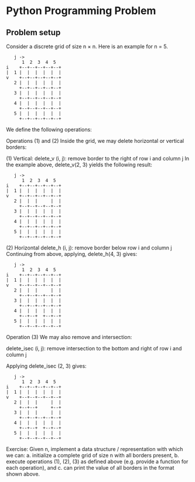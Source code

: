 # Python Programming Problem

## Problem setup
Consider a discrete grid of size n × n. Here is an example for n = 5.

```
   j -> 
      1  2  3  4  5  
i    +--+--+--+--+--+
|  1 |  |  |  |  |  |
v    +--+--+--+--+--+
   2 |  |  |  |  |  |
     +--+--+--+--+--+
   3 |  |  |  |  |  |
     +--+--+--+--+--+
   4 |  |  |  |  |  |
     +--+--+--+--+--+
   5 |  |  |  |  |  |
     +--+--+--+--+--+
```
     
We define the following operations:

Operations (1) and (2)
Inside the grid, we may delete horizontal or vertical borders:

(1) Vertical:
delete_v (i, j):
    remove border to the right of row i and column j
In the example above, delete_v(2, 3) yields the following result:

```
   j -> 
      1  2  3  4  5  
i    +--+--+--+--+--+
|  1 |  |  |  |  |  |
v    +--+--+--+--+--+
   2 |  |  |     |  |
     +--+--+--+--+--+
   3 |  |  |  |  |  |
     +--+--+--+--+--+
   4 |  |  |  |  |  |
     +--+--+--+--+--+
   5 |  |  |  |  |  |
     +--+--+--+--+--+
```

(2) Horizontal
delete_h (i, j):
    remove border below row i and column j
Continuing from above, applying, delete_h(4, 3) gives:

```
   j -> 
      1  2  3  4  5  
i    +--+--+--+--+--+
|  1 |  |  |  |  |  |
v    +--+--+--+--+--+
   2 |  |  |     |  |
     +--+--+--+--+--+
   3 |  |  |  |  |  |
     +--+--+--+--+--+
   4 |  |  |  |  |  |
     +--+--+  +--+--+
   5 |  |  |  |  |  |
     +--+--+--+--+--+
```

Operation (3)
We may also remove and intersection:

delete_isec (i, j):
    remove intersection to the bottom and right of row i and column j

Applying delete_isec (2, 3) gives:

```
   j -> 
      1  2  3  4  5  
i    +--+--+--+--+--+
|  1 |  |  |  |  |  |
v    +--+--+--+--+--+
   2 |  |  |     |  |
     +--+--+     +--+
   3 |  |  |     |  |
     +--+--+--+--+--+
   4 |  |  |  |  |  |
     +--+--+  +--+--+
   5 |  |  |  |  |  |
     +--+--+--+--+--+
```

Exercise:
Given n, implement a data structure / representation with which we can:
a. initialize a complete grid of size n with all borders present,
b. execute operations (1), (2), (3) as defined above (e.g. provide a function for each operation), and
c. can print the value of all borders in the format shown above.
